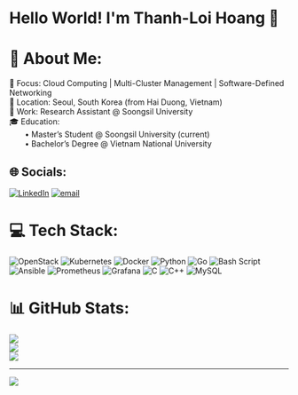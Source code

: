 # Hello World! I'm Thanh-Loi Hoang 👋

# 💫 About Me:
🚀 Focus: Cloud Computing | Multi-Cluster Management | Software-Defined Networking<br>📍 Location: Seoul, South Korea (from Hai Duong, Vietnam)<br>💼 Work: Research Assistant @ Soongsil University<br>🎓 Education:<br>  • Master’s Student @ Soongsil University (current)<br>  • Bachelor’s Degree @ Vietnam National University


## 🌐 Socials:
[![LinkedIn](https://img.shields.io/badge/LinkedIn-%230077B5.svg?logo=linkedin&logoColor=white)](https://linkedin.com/in/thanh-loi-hoang) [![email](https://img.shields.io/badge/Email-D14836?logo=gmail&logoColor=white)](mailto:loi.hoangthanh.24@gmail.com) 

# 💻 Tech Stack:
![OpenStack](https://img.shields.io/badge/Openstack-%23f01742.svg?style=for-the-badge&logo=openstack&logoColor=white) ![Kubernetes](https://img.shields.io/badge/kubernetes-%23326ce5.svg?style=for-the-badge&logo=kubernetes&logoColor=white) ![Docker](https://img.shields.io/badge/docker-%230db7ed.svg?style=for-the-badge&logo=docker&logoColor=white) ![Python](https://img.shields.io/badge/python-3670A0?style=for-the-badge&logo=python&logoColor=ffdd54) ![Go](https://img.shields.io/badge/go-%2300ADD8.svg?style=for-the-badge&logo=go&logoColor=white) ![Bash Script](https://img.shields.io/badge/bash_script-%23121011.svg?style=for-the-badge&logo=gnu-bash&logoColor=white) ![Ansible](https://img.shields.io/badge/ansible-%231A1918.svg?style=for-the-badge&logo=ansible&logoColor=white) ![Prometheus](https://img.shields.io/badge/Prometheus-E6522C?style=for-the-badge&logo=Prometheus&logoColor=white) ![Grafana](https://img.shields.io/badge/grafana-%23F46800.svg?style=for-the-badge&logo=grafana&logoColor=white) ![C](https://img.shields.io/badge/c-%2300599C.svg?style=for-the-badge&logo=c&logoColor=white) ![C++](https://img.shields.io/badge/c++-%2300599C.svg?style=for-the-badge&logo=c%2B%2B&logoColor=white) ![MySQL](https://img.shields.io/badge/mysql-4479A1.svg?style=for-the-badge&logo=mysql&logoColor=white)
# 📊 GitHub Stats:
![](https://github-readme-stats.vercel.app/api?username=loiht2&theme=dark&hide_border=false&include_all_commits=true&count_private=false)<br/>
![](https://nirzak-streak-stats.vercel.app/?user=loiht2&theme=dark&hide_border=false)<br/>
![](https://github-readme-stats.vercel.app/api/top-langs/?username=loiht2&theme=dark&hide_border=false&include_all_commits=true&count_private=false&layout=compact)

---
[![](https://visitcount.itsvg.in/api?id=loiht2&icon=0&color=0)](https://visitcount.itsvg.in)

<!-- Proudly created with GPRM ( https://gprm.itsvg.in ) -->
